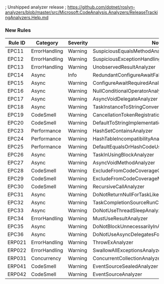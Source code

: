 ﻿; Unshipped analyzer release
; https://github.com/dotnet/roslyn-analyzers/blob/master/src/Microsoft.CodeAnalysis.Analyzers/ReleaseTrackingAnalyzers.Help.md

### New Rules
Rule ID | Category | Severity | Notes
--------|----------|----------|-------
EPC11 | ErrorHandling | Warning | SuspiciousEqualsMethodAnalyzer
EPC12 | ErrorHandling | Warning | SuspiciousExceptionHandlingAnalyzer
EPC13 | ErrorHandling | Warning | UnobservedResultAnalyzer
EPC14 | Async | Info | RedundantConfigureAwaitFalseAnalyzer
EPC15 | Async | Warning | ConfigureAwaitRequiredAnalyzer
EPC16 | Async | Warning | NullConditionalOperatorAnalyzer
EPC17 | Async | Warning | AsyncVoidDelegateAnalyzer
EPC18 | Async | Warning | TaskInstanceToStringConversionAnalyzer
EPC19 | CodeSmell | Warning | CancellationTokenRegistrationAnalyzer
EPC20 | CodeSmell | Warning | DefaultToStringImplementationUsageAnalyzer
EPC23 | Performance | Warning | HashSetContainsAnalyzer
EPC24 | Performance | Warning | HashTableIncompatibilityAnalyzer
EPC25 | Performance | Warning | DefaultEqualsOrHashCodeUsageAnalyzer
EPC26 | Async | Warning | TaskInUsingBlockAnalyzer
EPC27 | Async | Warning | AsyncVoidMethodAnalyzer
EPC28 | CodeSmell | Warning | ExcludeFromCodeCoverageOnPartialClassAnalyzer
EPC29 | CodeSmell | Warning | ExcludeFromCodeCoverageMessageAnalyzer
EPC30 | CodeSmell | Warning | RecursiveCallAnalyzer
EPC31 | Async | Warning | DoNotReturnNullForTaskLikeAnalyzer
EPC32 | Async | Warning | TaskCompletionSourceRunContinuationsAnalyzer
EPC33 | Async | Warning | DoNotUseThreadSleepAnalyzer
EPC34 | ErrorHandling | Warning | MustUseResultAnalyzer
EPC35 | Async | Warning | DoNotBlockUnnecessarilyInAsyncMethodsAnalyzer
EPC36 | Async | Warning | DoNotUseAsyncDelegatesForLongRunningTasksAnalyzer
ERP021 | ErrorHandling | Warning | ThrowExAnalyzer
ERP022 | ErrorHandling | Warning | SwallowAllExceptionsAnalyzer
ERP031 | Concurrency | Warning | ConcurrentCollectionAnalyzer
ERP041 | CodeSmell | Warning | EventSourceSealedAnalyzer
ERP042 | CodeSmell | Warning | EventSourceAnalyzer
